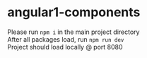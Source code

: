 # angular1-components

Please run `npm i` in the main project directory <br>
After all packages load, run `npm run dev` <br>
Project should load locally @ port 8080
